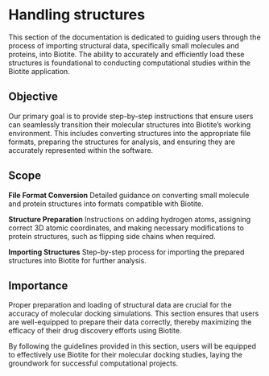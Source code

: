 # Handling structures

This section of the documentation is dedicated to guiding users through the process of importing structural data, specifically small molecules and proteins, into Biotite.
The ability to accurately and efficiently load these structures is foundational to conducting computational studies within the Biotite application.

## Objective

Our primary goal is to provide step-by-step instructions that ensure users can seamlessly transition their molecular structures into Biotite’s working environment.
This includes converting structures into the appropriate file formats, preparing the structures for analysis, and ensuring they are accurately represented within the software.

## Scope

**File Format Conversion** Detailed guidance on converting small molecule and protein structures into formats compatible with Biotite.

**Structure Preparation** Instructions on adding hydrogen atoms, assigning correct 3D atomic coordinates, and making necessary modifications to protein structures, such as flipping side chains when required.

**Importing Structures** Step-by-step process for importing the prepared structures into Biotite for further analysis.

## Importance

Proper preparation and loading of structural data are crucial for the accuracy of molecular docking simulations.
This section ensures that users are well-equipped to prepare their data correctly, thereby maximizing the efficacy of their drug discovery efforts using Biotite.

By following the guidelines provided in this section, users will be equipped to effectively use Biotite for their molecular docking studies, laying the groundwork for successful computational projects.
